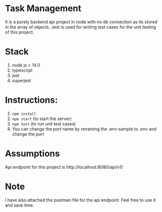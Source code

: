 ﻿# Task Management

It is a purely backend api project in node with no db connection as its stored in the array of objects. Jest is used for writing test cases for the unit testing of this project.

# Stack

1. node js > 14.0
2. typescript
3. jest
4. superjest

# Instructions:

1. `npm install` 
2. `npm start` (to start the server) 
3. `npm test` (to run unit test cases) 
4. You can change the port name by renaming the .env-sample to .env and change the port

# Assumptions

Api endpoint for this project is
http://localhost:8080/api/v1/

# Note
I have also attached the postman file for the api endpoint. Feel free to use it and save time.

